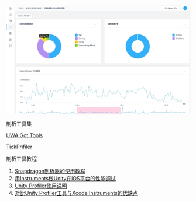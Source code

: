 ![优化](./laptop.jpg)



剖析工具集

[UWA Got Tools](http://gsdn.sdo.com/help/download/UWA_GOTv1.1.0.unitypackage)

[TickPrifiler](http://gsdn.sdo.com/help/download/TickProfiler.rar)



剖析工具教程

1. [Snapdragon剖析器的使用教程](./Snapdragon_Profier_Tutorial/SnapdragonProfiler_Tutorial_01.md "")
2. [用Instruments做Unity在iOS平台的性能调试](./Profile_Unity_Game_in_XcodeInstruments/Profile_Unity_Game_in_XcodeInstruments_.md "")
3. [Unity Profiler使用说明](./Unity_Profiler_Tutorial_01/Unity_Profiler_Tutorial_01.md "")
4. [对比Unity Profiler工具与Xcode Instruments的优缺点](./Diff_by_Unity_Profiler_and_Xcode_Instruments/Diff_by_Unity_Profiler_and_Xcode_Instruments.md "")